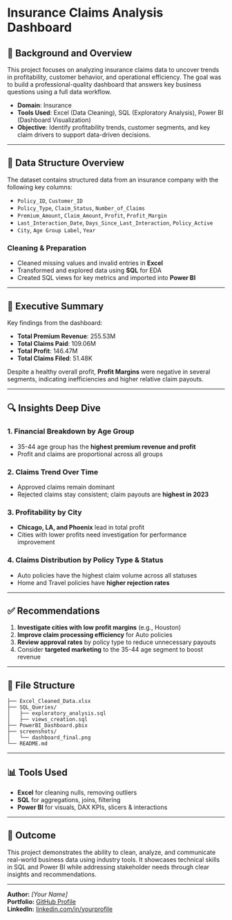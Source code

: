# Insurance Claims Analysis Dashboard

## 📌 Background and Overview
This project focuses on analyzing insurance claims data to uncover trends in profitability, customer behavior, and operational efficiency. The goal was to build a professional-quality dashboard that answers key business questions using a full data workflow.

- **Domain**: Insurance
- **Tools Used**: Excel (Data Cleaning), SQL (Exploratory Analysis), Power BI (Dashboard Visualization)
- **Objective**: Identify profitability trends, customer segments, and key claim drivers to support data-driven decisions.

---

## 🧱 Data Structure Overview
The dataset contains structured data from an insurance company with the following key columns:

- `Policy_ID`, `Customer_ID`
- `Policy_Type`, `Claim_Status`, `Number_of_Claims`
- `Premium_Amount`, `Claim_Amount`, `Profit`, `Profit_Margin`
- `Last_Interaction_Date`, `Days_Since_Last_Interaction`, `Policy_Active`
- `City`, `Age Group Label`, `Year`

### Cleaning & Preparation
- Cleaned missing values and invalid entries in **Excel**
- Transformed and explored data using **SQL** for EDA
- Created SQL views for key metrics and imported into **Power BI**

---

## 🧾 Executive Summary
Key findings from the dashboard:

- **Total Premium Revenue**: 255.53M
- **Total Claims Paid**: 109.06M
- **Total Profit**: 146.47M
- **Total Claims Filed**: 51.48K

Despite a healthy overall profit, **Profit Margins** were negative in several segments, indicating inefficiencies and higher relative claim payouts.

---

## 🔍 Insights Deep Dive

### 1. **Financial Breakdown by Age Group**
- 35-44 age group has the **highest premium revenue and profit**
- Profit and claims are proportional across all groups

### 2. **Claims Trend Over Time**
- Approved claims remain dominant
- Rejected claims stay consistent; claim payouts are **highest in 2023**

### 3. **Profitability by City**
- **Chicago, LA, and Phoenix** lead in total profit
- Cities with lower profits need investigation for performance improvement

### 4. **Claims Distribution by Policy Type & Status**
- Auto policies have the highest claim volume across all statuses
- Home and Travel policies have **higher rejection rates**

---

## ✅ Recommendations

1. **Investigate cities with low profit margins** (e.g., Houston)
2. **Improve claim processing efficiency** for Auto policies
3. **Review approval rates** by policy type to reduce unnecessary payouts
4. Consider **targeted marketing** to the 35-44 age segment to boost revenue

---

## 📎 File Structure
```
├── Excel_Cleaned_Data.xlsx
├── SQL_Queries/
│   ├── exploratory_analysis.sql
│   ├── views_creation.sql
├── PowerBI_Dashboard.pbix
├── screenshots/
│   └── dashboard_final.png
└── README.md
```

---

## 📊 Tools Used
- **Excel** for cleaning nulls, removing outliers
- **SQL** for aggregations, joins, filtering
- **Power BI** for visuals, DAX KPIs, slicers & interactions

---

## 🚀 Outcome
This project demonstrates the ability to clean, analyze, and communicate real-world business data using industry tools. It showcases technical skills in SQL and Power BI while addressing stakeholder needs through clear insights and recommendations.

---

**Author:** *[Your Name]*  
**Portfolio:** [GitHub Profile](https://github.com/yourusername)  
**LinkedIn:** [linkedin.com/in/yourprofile](https://linkedin.com/in/yourprofile)

